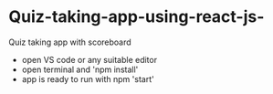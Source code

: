 # Quiz-taking-app-using-react-js-
Quiz taking app with scoreboard


- open VS code or any suitable editor
- open terminal and 'npm install'
- app is ready to run with npm 'start'
